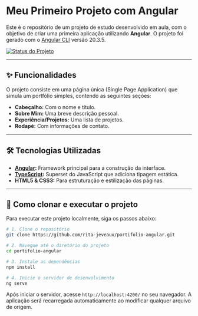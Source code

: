# Meu Primeiro Projeto com Angular

Este é o repositório de um projeto de estudo desenvolvido em aula, com o objetivo de criar uma primeira aplicação utilizando **Angular**. O projeto foi gerado com o [Angular CLI](https://github.com/angular/angular-cli) versão 20.3.5.

[![Status do Projeto](https://img.shields.io/badge/status-encerrado-green)](https://github.com/rita-jeveaux/portifolio-angular)

---

## ✨ Funcionalidades

O projeto consiste em uma página única (Single Page Application) que simula um portfólio simples, contendo as seguintes seções:
- **Cabeçalho:** Com o nome e título.
- **Sobre Mim:** Uma breve descrição pessoal.
- **Experiência/Projetos:** Uma lista de projetos.
- **Rodapé:** Com informações de contato.

---

## 🛠️ Tecnologias Utilizadas

- **[Angular](https://angular.dev/):** Framework principal para a construção da interface.
- **[TypeScript](https://www.typescriptlang.org/):** Superset do JavaScript que adiciona tipagem estática.
- **HTML5 & CSS3:** Para estruturação e estilização das páginas.

---

## 🚀 Como clonar e executar o projeto

Para executar este projeto localmente, siga os passos abaixo:

```bash
# 1. Clone o repositório
git clone https://github.com/rita-jeveaux/portifolio-angular.git

# 2. Navegue até o diretório do projeto
cd portifolio-angular

# 3. Instale as dependências
npm install

# 4. Inicie o servidor de desenvolvimento
ng serve
```

Após iniciar o servidor, acesse `http://localhost:4200/` no seu navegador. A aplicação será recarregada automaticamente ao modificar qualquer arquivo de origem.
